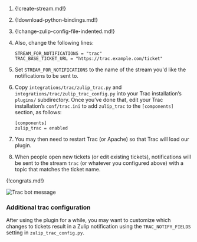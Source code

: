 1.  {!create-stream.md!}

1.  {!download-python-bindings.md!}

1.  {!change-zulip-config-file-indented.md!}

1.  Also, change the following lines:

    ```
    STREAM_FOR_NOTIFICATIONS = "trac"
    TRAC_BASE_TICKET_URL = "https://trac.example.com/ticket"
    ```

1.  Set `STREAM_FOR_NOTIFICATIONS` to the name of the stream
    you'd like the notifications to be sent to.

1.  Copy `integrations/trac/zulip_trac.py` and
    `integrations/trac/zulip_trac_config.py` into your Trac installation’s
    `plugins/` subdirectory. Once you’ve done that, edit your Trac
    installation’s `conf/trac.ini` to add `zulip_trac` to the
    `[components]` section, as follows:

    ```
    [components]
    zulip_trac = enabled
    ```

1.  You may then need to restart Trac (or Apache) so that Trac will load
    our plugin.

1.  When people open new tickets (or edit existing tickets), notifications
    will be sent to the stream `trac` (or whatever you
    configured above) with a topic that matches the ticket name.

{!congrats.md!}

![Trac bot message](/static/images/integrations/trac/001.png)

### Additional trac configuration

After using the plugin for a while, you may want to customize which
changes to tickets result in a Zulip notification using the
`TRAC_NOTIFY_FIELDS` setting in `zulip_trac_config.py`.
